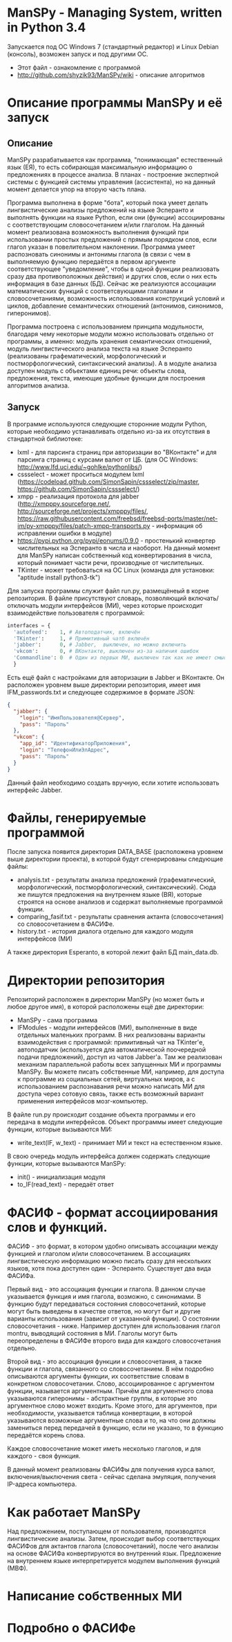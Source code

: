 # ManSPy - Managing System, written in Python 3.4

Запускается под  ОС Windows 7 (стандартный редактор) и Linux Debian (консоль), возможен запуск и под другими ОС.
- Этот файл - ознакомление с программой
- http://github.com/shyzik93/ManSPy/wiki - описание алгоритмов

# Описание программы ManSPy и её запуск

## Описание

ManSPy разрабатывается как программа, "понимающая" естественный язык (ЕЯ), то есть собирающая максимальную информацию о предложениях в процессе анализа. В планах - построение экспертной системы с функцией системы управления (ассистента), но на данный момент делается упор на вторую часть плана.

Программа выполнена в форме "бота", который пока умеет делать лингвистические анализы предложений на языке Эсперанто и выполнять функции на языке Python, если они (функции) ассоциированы с соответствующим словосочетанием и/или глаголом. На данный момент реализована возможность выполнения функций при использовании простых предложений с прямым порядком слов, если глагол указан в повелительном наклонении. Программа умеет распозновать синонимы и антонимы глагола (в связи с чем в выполняемую функцию передаётся в первом аргументе соответствующее "уведомление", чтобы в одной функции реализовать сразу два противоположных действия) и других слов, если о них есть информация в базе данных (БД). Сейчас же реализуются ассоциации математических функций с соответсвующими глаголами и словосочетаниями, возможность использования конструкций условий и циклов, добавление семантических отношений (антонимов, синонимов, гиперонимов).

Программа построена с использованием принципа модульности, благодаря чему некоторые модули можно использовать отдельно от программы, а именно: модуль хранения семантических отношений, модуль лингвистического анализа текста на языке Эсперанто (реализованы графематический, морфологический и постморфологический, синтаксический анализы). А в модуле анализа доступен модуль с объектами единиц речи: объекты слова, предложения, текста, имеющие удобные функции для построения алгоритмов анализа.

## Запуск

В программе используются следующие сторонние модули Python, которые необходимо устанавливать отдельно из-за их отсутствия в стандартной библиотеке:
- lxml - для парсинга страниц при авторизации во "ВКонтакте" и для парсинга страниц с курсами валют от ЦБ. (для ОС Windows: http://www.lfd.uci.edu/~gohlke/pythonlibs/)  
- cssselect - может проситься модулем lxml (https://codeload.github.com/SimonSapin/cssselect/zip/master, https://github.com/SimonSapin/cssselect/)
- xmpp - реализация протокола для jabber (http://xmpppy.sourceforge.net/, http://sourceforge.net/projects/xmpppy/files/, https://raw.githubusercontent.com/freebsd/freebsd-ports/master/net-im/py-xmpppy/files/patch-xmpp-transports.py - информация об исправлении ошибки в модуле)
- https://pypi.python.org/pypi/eonums/0.9.0 - простенький конвертер числительных на Эсперанто в числа и наоборот. На данный момент для ManSPy написан собственный код конвертирования в числа, который понимает части речи, производные от числительных.
- TKinter - может требоваться на ОС Linux (команда для установки: "aptitude install python3-tk")

Для запуска программы служит файл run.py, размещёнеый в корне репозитория. В файле присутствуют словарь, позволяющий включать/отключать модули интерфейсов (МИ), через которые происходит взаимодействие пользователя с программой:
```python
interfaces = {
  'autofeed':    1, # Автоподатчик, включён
  'TKinter':     1, # Примитивный чатб включён
  'jabber':      0, # Jabber,  выключен, но можно включить
  'vkcom':       0, # ВКонтакте, выключен из-за наличия ошибок
  'Commandline': 0  # Один из первых МИ, выключен так как не имеет смысла
  }
```

Есть ещё файл с настройками для авторизации в Jabber и ВКонтакте. Он расположен уровнем выше директории репозитория, имеет имя  IFM_passwords.txt и следующее содержимое в формате JSON:
```json
{
  "jabber": {
    "login": "ИмяПользователя@Сервер",
    "pass": "Пароль"
  },
  "vkcom": {
    "app_id": "ИдентификаторПриложения",
    "login": "ТелефонИлиЭлАдрес",
    "pass": "Пароль"
  }
}
```
Данный файл необходимо создать вручную, если хотите использовать интерфейс Jabber.


# Файлы, генерируемые программой

После запуска появится директория DATA_BASE (расположена уровнем выше директории проекта), в которой будут сгенерированы следующие файлы:
- analysis.txt - результаты анализа предложений (графематический, морфологический, постморфологический, синтаксический). Сюда же пишутся предложения на внутреннем языке (ВЯ), которые строятся на основе анализов и содержат выполняемые программой функции.
- comparing_fasif.txt - результаты сравнения актанта (словосочетания) со словосочетанием в ФАСИФе.
- history.txt - история диалога отдельно для каждого модуля интерфейсов (МИ)

А также директория Esperanto, в которой лежит файл БД main_data.db.

# Директории репозитория

Репозиторий расположен в директории ManSPy (но может быть и любое другое имя), в которой расположены ещё две директории:
- ManSPy - сама программа
- IFModules - модули интерфейсов (МИ), выполненные в виде отдельных маленьких программ. В них реализованы варианты взаимодействия с программой: примитивный чат на TKinter'е, автоподатчик (используется для автоматической поочередной подачи предложений), доступ из чатов Jabber'а. Там же реализован механизм параллельной работы всех запущенных МИ и программы ManSPy. Вы можете писать собственные МИ, например, для доступа к программе из социальных сетей, виртуальных миров, а с использованием распознавания речи можно написать МИ для доступа через сотовую связь, также есть возможный вариант применения интерфейсов мозг-компьютер.

В файле run.py происходит создание объекта программы и его передача в модули интерфейсов. Объект программы имеет следующие функции, которые вызываются МИ:
- write_text(IF, w_text) - принимает МИ и текст на естественном языке.

В свою очередь модуль интерфейса должен содержать следующие функции, которые вызываются ManSPy:
- init() - инициализация модуля
- to_IF(read_text) - передаёт ответ

# ФАСИФ - формат ассоциирования слов и функций.

ФАСИФ - это формат, в котором удобно описывать ассоциации между функцией и глаголом и/или словосочетанием. В ассоциациях лингвистическую информацию можно писать сразу для нескольких языков, хотя пока доступен один - Эсперанто. Существует два вида ФАСИФа.

Первый вид - это ассоциация функции и глагола. В данном случае указывается функция и имя глагола, возможно, с синонимами. В функцию будут передаваться состояния словосочетаний, которые могут быть выведены в качестве ответов, но могут быт и другие варианты использования (зависит от указанной функции). О состоянии словосочетания - ниже. Например доступен для использования глагол montru, выводящий состояния в МИ. Глаголы могут быть переопределены в ФАСИФе второго вида для каждого словосочетания отдельно.

Второй вид - это ассоциация функции и словосочетания, а также функции и глагола, связанного со словосочетанием. В нём подробно описываются аргументы функции, их соответствие словам в конкретном словосочетании. Слово, ассоциированное с аргументом функции, называется аргументным. Причём для аргументного слова указываются гиперонимы - абстрактные группы, в которые это аргументное слово может входить. Кроме этого, для аргументов, при необходимости, указывается таблица конвертации, в которой указываются возможные аргументные слова и то, на что они должны замениться перед передачей в функцию, если не указано, то в функцию передаётся корень слова.

Каждое словосочетание может иметь несколько глаголов, и для каждого - своя функция.

В данный момент реализованы ФАСИФы для получения курса валют, включения/выключения света - сейчас сделана эмуляция, получения IP-адреса компьютера.

# Как работает ManSPy

Над предложением, поступающем от пользователя, производятся лингвистические анализы. Затем, происходит выбор соответствующих ФАСИФов для актантов глагола (словосочетаний), после чего анализы на основе ФАСИФа конвертируются во внутренний язык. Предложение на внутреннем языке интерпретируется модулем выполнения функций (МВФ).

# Написание собственных МИ

# Подробно о ФАСИФе